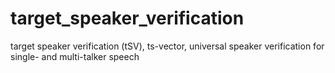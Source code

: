 # target_speaker_verification
target speaker verification (tSV), ts-vector, universal speaker verification for single- and multi-talker speech
